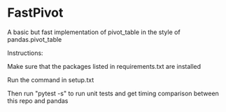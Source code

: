 # FastPivot
A basic but fast implementation of pivot_table in the style of pandas.pivot_table

Instructions:

Make sure that the packages listed in requirements.txt are installed

Run the command in setup.txt

Then run "pytest -s" to run unit tests and get timing comparison between this repo and pandas
